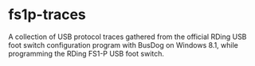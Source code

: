 fs1p-traces
===========

A collection of USB protocol traces gathered from the official RDing USB foot switch configuration program with BusDog on Windows 8.1, while programming the RDing FS1-P USB foot switch.